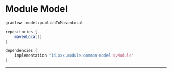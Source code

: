 # Module Model

```bash
gradlew :model:publishToMavenLocal
```

```gradle
repositories {
    mavenLocal()
}

dependencies {
    implementation "id.xxx.module:common-model:$vModule"
}
```
---